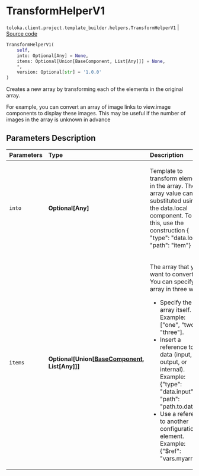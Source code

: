 # TransformHelperV1
`toloka.client.project.template_builder.helpers.TransformHelperV1` | [Source code](https://github.com/Toloka/toloka-kit/blob/v1.0.1/src/client/project/template_builder/helpers.py#L248)

```python
TransformHelperV1(
    self,
    into: Optional[Any] = None,
    items: Optional[Union[BaseComponent, List[Any]]] = None,
    *,
    version: Optional[str] = '1.0.0'
)
```

Creates a new array by transforming each of the elements in the original array.


For example, you can convert an array of image links to view.image components to display these images. This may be
useful if the number of images in the array is unknown in advance

## Parameters Description

| Parameters | Type | Description |
| :----------| :----| :-----------|
`into`|**Optional\[Any\]**|<p>Template to transform elements in the array. The array value can be substituted using the data.local component. To do this, use the construction { &quot;type&quot;: &quot;data.local&quot;, &quot;path&quot;: &quot;item&quot;}</p>
`items`|**Optional\[Union\[[BaseComponent](toloka.client.project.template_builder.base.BaseComponent.md), List\[Any\]\]\]**|<p>The array that you want to convert. You can specify an array in three ways:<ul><li>Specify the array itself. Example: [&quot;one&quot;, &quot;two&quot;, &quot;three&quot;].</li><li>Insert a reference to data (input, output, or internal). Example: {&quot;type&quot;: &quot;data.input&quot;,     &quot;path&quot;: &quot;path.to.data&quot;}.</li><li>Use a reference to another configuration element. Example: {&quot;$ref&quot;: &quot;vars.myarray&quot;}.</li></ul></p>
